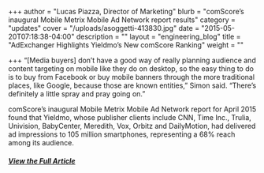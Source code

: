 +++
author = "Lucas Piazza, Director of Marketing"
blurb = "comScore’s inaugural Mobile Metrix Mobile Ad Network report results"
category = "updates"
cover = "/uploads/asoggetti-413830.jpg"
date = "2015-05-20T07:18:38-04:00"
description = ""
layout = "engineering_blog"
title = "AdExchanger Highlights Yieldmo’s New comScore Ranking"
weight = ""

+++
“\[Media buyers\] don’t have a good way of really planning audience and content targeting on mobile like they do on desktop, so the easy thing to do is to buy from Facebook or buy mobile banners through the more traditional places, like Google, because those are known entities,” Simon said. “There’s definitely a little spray and pray going on.”

comScore’s inaugural Mobile Metrix Mobile Ad Network report for April 2015 found that Yieldmo, whose publisher clients include CNN, Time Inc., Trulia, Univision, BabyCenter, Meredith, Vox, Orbitz and DailyMotion, had delivered ad impressions to 105 million smartphones, representing a 68% reach among its audience.

##### [View the Full Article](http://adexchanger.com/mobile/comscore-beefs-up-media-metrix-with-mobile-ad-net-rankings/#more-100980)